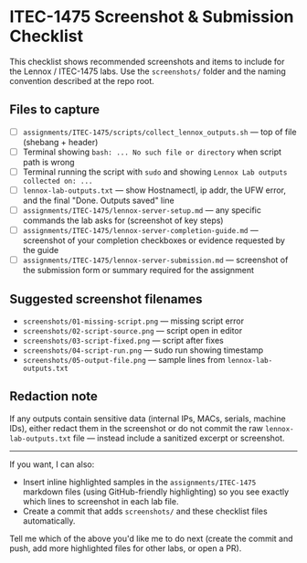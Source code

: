 # ITEC-1475 Screenshot & Submission Checklist

This checklist shows recommended screenshots and items to include for the Lennox / ITEC-1475 labs. Use the `screenshots/` folder and the naming convention described at the repo root.

## Files to capture
- [ ] `assignments/ITEC-1475/scripts/collect_lennox_outputs.sh` — top of file (shebang + header)
- [ ] Terminal showing `bash: ... No such file or directory` when script path is wrong
- [ ] Terminal running the script with `sudo` and showing `Lennox Lab outputs collected on: ...`
- [ ] `lennox-lab-outputs.txt` — show Hostnamectl, ip addr, the UFW error, and the final "Done. Outputs saved" line
- [ ] `assignments/ITEC-1475/lennox-server-setup.md` — any specific commands the lab asks for (screenshot of key steps)
- [ ] `assignments/ITEC-1475/lennox-server-completion-guide.md` — screenshot of your completion checkboxes or evidence requested by the guide
- [ ] `assignments/ITEC-1475/lennox-server-submission.md` — screenshot of the submission form or summary required for the assignment

## Suggested screenshot filenames
- `screenshots/01-missing-script.png` — missing script error
- `screenshots/02-script-source.png` — script open in editor
- `screenshots/03-script-fixed.png` — script after fixes
- `screenshots/04-script-run.png` — sudo run showing timestamp
- `screenshots/05-output-file.png` — sample lines from `lennox-lab-outputs.txt`

## Redaction note
If any outputs contain sensitive data (internal IPs, MACs, serials, machine IDs), either redact them in the screenshot or do not commit the raw `lennox-lab-outputs.txt` file — instead include a sanitized excerpt or screenshot.

---

If you want, I can also:
- Insert inline highlighted samples in the `assignments/ITEC-1475` markdown files (using GitHub-friendly highlighting) so you see exactly which lines to screenshot in each lab file.
- Create a commit that adds `screenshots/` and these checklist files automatically.

Tell me which of the above you'd like me to do next (create the commit and push, add more highlighted files for other labs, or open a PR).
